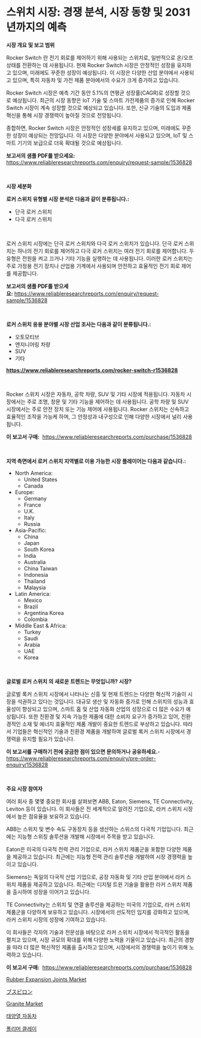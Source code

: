 <p><h1>스위치 시장: 경쟁 분석, 시장 동향 및 2031년까지의 예측</h1></p><p><strong>시장 개요 및 보고 범위</strong></p>
<p><p>Rocker Switch 란 전기 회로를 제어하기 위해 사용되는 스위치로, 일반적으로 온/오프 상태를 전환하는 데 사용됩니다. 현재 Rocker Switch 시장은 안정적인 성장을 유지하고 있으며, 미래에도 꾸준한 성장이 예상됩니다. 이 시장은 다양한 산업 분야에서 사용되고 있으며, 특히 자동차 및 가전 제품 분야에서의 수요가 크게 증가하고 있습니다.</p><p>Rocker Switch 시장은 예측 기간 동안 5.1%의 연평균 성장률(CAGR)로 성장할 것으로 예상됩니다. 최근의 시장 동향은 IoT 기술 및 스마트 가전제품의 증가로 인해 Rocker Switch 시장이 계속 성장할 것으로 예상되고 있습니다. 또한, 신규 기술의 도입과 제품 혁신을 통해 시장 경쟁력이 높아질 것으로 전망됩니다.</p><p>종합하면, Rocker Switch 시장은 안정적인 성장세를 유지하고 있으며, 미래에도 꾸준한 성장이 예상되는 전망입니다. 이 시장은 다양한 분야에서 사용되고 있으며, IoT 및 스마트 기기의 보급으로 더욱 확대될 것으로 예상됩니다.</p></p>
<p><strong>보고서의 샘플 PDF를 받으세요:</strong> <a href="https://www.reliableresearchreports.com/enquiry/request-sample/1536828">https://www.reliableresearchreports.com/enquiry/request-sample/1536828</a></p>
<p>&nbsp;</p>
<p><strong>시장 세분화</strong></p>
<p><strong>로커 스위치 유형별 시장 분석은 다음과 같이 분류됩니다.:</strong></p>
<p><ul><li>단극 로커 스위치</li><li>다극 로커 스위치</li></ul></p>
<p>&nbsp;</p>
<p><p>로커 스위치 시장에는 단극 로커 스위치와 다극 로커 스위치가 있습니다. 단극 로커 스위치는 하나의 전기 회로를 제어하고 다극 로커 스위치는 여러 전기 회로를 제어합니다. 두 유형은 전원을 켜고 끄거나 기타 기능을 실행하는 데 사용됩니다. 이러한 로커 스위치는 주로 가정용 전기 장치나 산업용 기계에서 사용되며 안전하고 효율적인 전기 회로 제어를 제공합니다.</p></p>
<p><strong>보고서의 샘플 PDF를 받으세요:</strong>&nbsp;<a href="https://www.reliableresearchreports.com/enquiry/request-sample/1536828">https://www.reliableresearchreports.com/enquiry/request-sample/1536828</a></p>
<p>&nbsp;</p>
<p><strong> 로커 스위치 응용 분야별 시장 산업 조사는 다음과 같이 분류됩니다.:</strong></p>
<p><ul><li>오토모티브</li><li>엔지니어링 차량</li><li>SUV</li><li>기타</li></ul></p>
<p><strong><a href="https://www.reliableresearchreports.com/rocker-switch-r1536828">https://www.reliableresearchreports.com/rocker-switch-r1536828</a></strong></p>
<p>&nbsp;</p>
<p><p>Rocker 스위치 시장은 자동차, 공학 차량, SUV 및 기타 시장에 적용됩니다. 자동차 시장에서는 주로 조명, 창문 및 기타 기능을 제어하는 데 사용됩니다. 공학 차량 및 SUV 시장에서는 주로 안전 장치 또는 기능 제어에 사용됩니다. Rocker 스위치는 신속하고 효율적인 조작을 가능케 하며, 그 안정성과 내구성으로 인해 다양한 시장에서 널리 사용됩니다.</p></p>
<p><strong>이 보고서 구매:</strong>&nbsp; <a href="https://www.reliableresearchreports.com/purchase/1536828">https://www.reliableresearchreports.com/purchase/1536828</a></p>
<p>&nbsp;</p>
<p><strong>지역 측면에서 로커 스위치 지역별로 이용 가능한 시장 플레이어는 다음과 같습니다.:</strong></p>
<p><ul>
    <li>
        North America:
        <ul>
            <li>United States</li>
            <li>Canada</li>
        </ul>
    </li>
    <li>
        Europe:
        <ul>
            <li>Germany</li>
            <li>France</li>
            <li>U.K.</li>
            <li>Italy</li>
            <li>Russia</li>
        </ul>
    </li>
    <li>
        Asia-Pacific:
        <ul>
            <li>China</li>
            <li>Japan</li>
            <li>South Korea</li>
            <li>India</li>
            <li>Australia</li>
            <li>China Taiwan</li>
            <li>Indonesia</li>
            <li>Thailand</li>
            <li>Malaysia</li>
        </ul>
    </li>
    <li>
        Latin America:
        <ul>
            <li>Mexico</li>
            <li>Brazil</li>
            <li>Argentina Korea</li>
            <li>Colombia</li>
        </ul>
    </li>
    <li>
        Middle East & Africa:
        <ul>
            <li>Turkey</li>
            <li>Saudi</li>
            <li>Arabia</li>
            <li>UAE</li>
            <li>Korea</li>
        </ul>
    </li>
    </ul></p>
<p>&nbsp;</p>
<p><strong>글로벌 로커 스위치 의 새로운 트렌드는 무엇입니까? 시장?</strong></p>
<p><p>글로벌 록커 스위치 시장에서 나타나는 신흥 및 현재 트렌드는 다양한 혁신적 기술이 시장을 석권하고 있다는 것입니다. 대규모 생산 및 자동화 증가로 인해 스위치의 성능과 효율성이 향상되고 있으며, 스마트 홈 및 산업 자동화 산업의 성장으로 더 많은 수요가 예상됩니다. 또한 친환경 및 지속 가능한 제품에 대한 소비자 요구가 증가하고 있어, 친환경적인 소재 및 에너지 효율적인 제품 개발이 중요한 트렌드로 부상하고 있습니다. 따라서 기업들은 혁신적인 기술과 친환경 제품을 개발하여 글로벌 록커 스위치 시장에서 경쟁력을 유지할 필요가 있습니다.</p></p>
<p><strong>이 보고서를 구매하기 전에 궁금한 점이 있으면 문의하거나 공유하세요.</strong>- <a href="https://www.reliableresearchreports.com/enquiry/pre-order-enquiry/1536828">https://www.reliableresearchreports.com/enquiry/pre-order-enquiry/1536828</a></p>
<p>&nbsp;</p>
<p><strong>주요 시장 참여자</strong></p>
<p><p>여러 회사 중 몇몇 중요한 회사를 살펴보면 ABB, Eaton, Siemens, TE Connectivity, Leviton 등이 있습니다. 이 회사들은 전 세계적으로 알려진 기업으로, 라커 스위치 시장에서 높은 점유율을 보유하고 있습니다. </p><p>ABB는 스위치 및 변수 속도 구동장치 등을 생산하는 스위스의 다국적 기업입니다. 최근에는 지능형 스위칭 솔루션을 개발해 시장에서 주목을 받고 있습니다. </p><p>Eaton은 미국의 다국적 전력 관리 기업으로, 라커 스위치 제품군을 포함한 다양한 제품을 제공하고 있습니다. 최근에는 지능형 전력 관리 솔루션을 개발하여 시장 경쟁력을 높이고 있습니다. </p><p>Siemens는 독일의 다국적 산업 기업으로, 공장 자동화 및 기타 산업 분야에서 라커 스위치 제품을 제공하고 있습니다. 최근에는 디지털 트윈 기술을 활용한 라커 스위치 제품을 출시하여 성장을 이어가고 있습니다. </p><p>TE Connectivity는 스위치 및 연결 솔루션을 제공하는 미국의 기업으로, 라커 스위치 제품군을 다양하게 보유하고 있습니다. 시장에서의 선도적인 입지를 강화하고 있으며, 라커 스위치 시장의 성장에 기여하고 있습니다. </p><p>이 회사들은 각자의 기술과 전문성을 바탕으로 라커 스위치 시장에서 적극적인 활동을 펼치고 있으며, 시장 규모의 확대를 위해 다양한 노력을 기울이고 있습니다. 최근의 경향을 따라 더 많은 혁신적인 제품을 출시하고 있으며, 시장에서의 경쟁력을 높이기 위해 노력하고 있습니다.</p></p>
<p><strong>이 보고서 구매:</strong>&nbsp;&nbsp;<a href="https://www.reliableresearchreports.com/purchase/1536828">https://www.reliableresearchreports.com/purchase/1536828</a></p>
<p><p><a href="https://view.publitas.com/reportprime-1/rubber-expansion-joints-market-analysis-and-market-size-global-industry-overview-market-segmentation-and-forecast-2024-to-2031/">Rubber Expansion Joints Market</a></p><p><a href="https://github.com/AaronVargas43/Market-Research-Report-List-1/blob/main/465331720235.md">ブスピロン</a></p><p><a href="https://issuu.com/reportprime-2/docs/granite-market-size-2030.pptx">Granite Market</a></p><p><a href="https://github.com/JackieFauhey9089475/Market-Research-Report-List-1/blob/main/491687418477.md">태양열 자동차</a></p><p><a href="https://github.com/Howaoole34545/Market-Research-Report-List-1/blob/main/667416918476.md">폴리머 클레이</a></p></p>